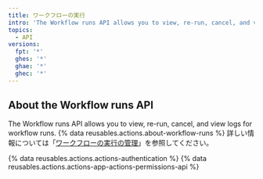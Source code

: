 ```yaml
---
title: ワークフローの実行
intro: 'The Workflow runs API allows you to view, re-run, cancel, and view logs for workflow runs.'
topics:
  - API
versions:
  fpt: '*'
  ghes: '*'
  ghae: '*'
  ghec: '*'
---
```


## About the Workflow runs API

The Workflow runs API allows you to view, re-run, cancel, and view logs for workflow runs. {% data reusables.actions.about-workflow-runs %} 詳しい情報については「[ワークフローの実行の管理](/actions/automating-your-workflow-with-github-actions/managing-a-workflow-run)」を参照してください。

{% data reusables.actions.actions-authentication %} {% data reusables.actions.actions-app-actions-permissions-api %}
